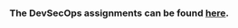 ### The DevSecOps assignments can be found [here](https://github.com/moussaka-crypto/DevSecOps-Praktikum).
